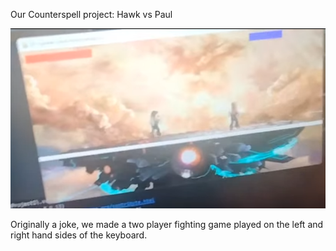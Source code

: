 Our Counterspell project: Hawk vs Paul

<img src="hawk.vs.paul.png">

Originally a joke, we made a two player fighting game played on the left and right hand sides of the keyboard.
